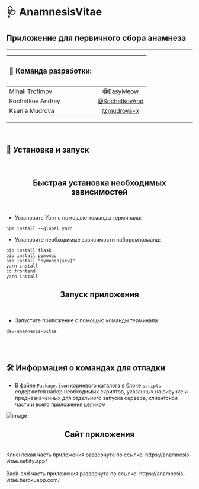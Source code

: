 # 🩺  AnamnesisVitae

## Приложение для первичного сбора анамнеза 

___

| <h3>🤹 Команда  разработки:   <h3> |              |
| ------------- |:-------------:| 
| Mihail Trofimov    | [@EasyMeow](https://github.com/EasyMeow) |
| Kochetkov Andrey    | [@KochetkovAnd](https://github.com/KochetkovAnd)     |
| Ksenia Mudrova | [@mudrova-x](https://www.google.com)      |

___

<br>

## 🔧 Установка и запуск
<br>
<h2 align="center"> Быстрая установка необходимых зависимостей</h2> 
<br>

- Установите Yarn с помощью команды терминала:
```shell
npm install --global yarn
```
- Установите необходимые зависимости набором команд: 
```shell
pip install flask
pip install pymongo
pip install "pymongo[srv]"
yarn install
cd frontend
yarn install
```
<h2 align="center"> Запуск приложения</h2> 
<br>

- Запустите приложение с помощью команды терминала: 
```shell
dev-anamnesis-vitae
```
<br>
<br>

## 🛠️ Информация о командах для отладки

- В файле `Package.json` корневого каталога в блоке `scripts` содержится набор необходимых скриптов, указанных на рисунке и предназначенных для отдельного запуска сервера, клиентской части и всего приложения целиком

![image](https://user-images.githubusercontent.com/63020967/171048997-e05bcef1-af93-4843-b4b4-b695c825b783.png)

<h2 align="center"> Сайт приложения</h2> 
<br>
 Клиентская часть приложения развернута по ссылке: https://anamnesis-vitae.netlify.app/
<br>
<br>
 Back-end часть приложения развернута по ссылке: https://anamnesis-vitae.herokuapp.com/
<br>
